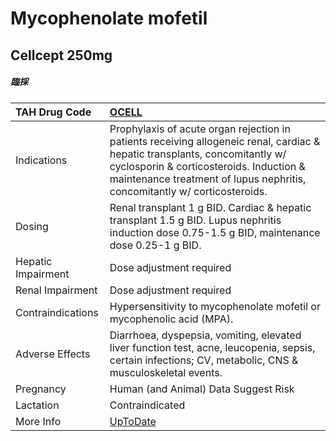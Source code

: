 # Mycophenolate mofetil

## Cellcept 250mg

##### 臨採

| TAH Drug Code      | [OCELL](https://www.tahsda.org.tw/drugs/hissearch.php?drug_code=OCELL)                                                                                                                                                                              |
|:-------------------|:----------------------------------------------------------------------------------------------------------------------------------------------------------------------------------------------------------------------------------------------------|
| Indications        | Prophylaxis of acute organ rejection in patients receiving allogeneic renal, cardiac & hepatic transplants, concomitantly w/ cyclosporin & corticosteroids. Induction & maintenance treatment of lupus nephritis, concomitantly w/ corticosteroids. |
| Dosing             | Renal transplant 1 g BID. Cardiac & hepatic transplant 1.5 g BID. Lupus nephritis induction dose 0.75-1.5 g BID, maintenance dose 0.25-1 g BID.                                                                                                     |
| Hepatic Impairment | Dose adjustment required                                                                                                                                                                                                                            |
| Renal Impairment   | Dose adjustment required                                                                                                                                                                                                                            |
| Contraindications  | Hypersensitivity to mycophenolate mofetil or mycophenolic acid (MPA).                                                                                                                                                                               |
| Adverse Effects    | Diarrhoea, dyspepsia, vomiting, elevated liver function test, acne, leucopenia, sepsis, certain infections; CV, metabolic, CNS & musculoskeletal events.                                                                                            |
| Pregnancy          | Human (and Animal) Data Suggest Risk                                                                                                                                                                                                                |
| Lactation          | Contraindicated                                                                                                                                                                                                                                     |
| More Info          | [UpToDate](https://www.uptodate.com/contents/mycophenolate-mofetil-cellcept-myhibbin-and-mycophenolate-sodium-myfortic-drug-information)                                                                                                            |


